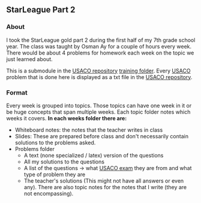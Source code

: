 ## StarLeague Part 2

### About
I took the StarLeague gold part 2 during the first half of my 7th grade school year. The class was taught by Osman Ay for a couple of hours every week. There would be about 4 problems for homework each week on the topic we just learned about.

This is a submodule in the [USACO repository](https://github.com/asubramanian08/USACO) [training folder](https://github.com/asubramanian08/USACO/tree/master/Training). Every [USACO](http://usaco.org/) problem that is done here is displayed as a txt file in the [USACO repository](https://github.com/asubramanian08/USACO).

### Format
Every week is grouped into topics. Those topics can have one week in it or be huge concepts that span multiple weeks. Each topic folder notes which weeks it covers.
**In each weeks folder there are:**
* Whiteboard notes: the notes that the teacher writes in class
* Slides: These are prepared before class and don't necessarily contain solutions to the problems asked.
* Problems folder
    * A text (none specialized / latex) version of the questions
    * All my solutions to the questions
    * A list of the questions -> what [USACO exam](http://usaco.org/index.php?page=contests) they are from and what type of problem they are
    * The teacher's solutions (This might not have all answers or even any).
There are also topic notes for the notes that I write (they are not encompassing).
